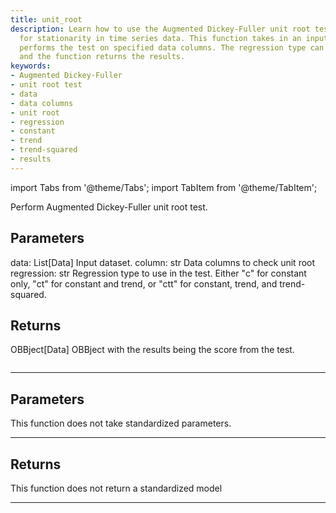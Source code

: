 ```yaml
---
title: unit_root
description: Learn how to use the Augmented Dickey-Fuller unit root test to check
  for stationarity in time series data. This function takes in an input dataset and
  performs the test on specified data columns. The regression type can be customized,
  and the function returns the results.
keywords:
- Augmented Dickey-Fuller
- unit root test
- data
- data columns
- unit root
- regression
- constant
- trend
- trend-squared
- results
---
```




<!-- markdownlint-disable MD012 MD031 MD033 -->

import Tabs from '@theme/Tabs';
import TabItem from '@theme/TabItem';

Perform Augmented Dickey-Fuller unit root test.

Parameters
----------
data: List[Data]
Input dataset.
column: str
Data columns to check unit root
regression: str
Regression type to use in the test.  Either "c" for constant only, "ct" for constant and trend, or "ctt" for
constant, trend, and trend-squared.

Returns
-------
OBBject[Data]
OBBject with the results being the score from the test.

```python wordwrap

```

---

## Parameters

This function does not take standardized parameters.

---

## Returns

This function does not return a standardized model

---

